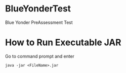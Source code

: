 # BlueYonderTest
Blue Yonder PreAssessment Test

# How to Run Executable JAR
Go to command prompt and enter

`java -jar <FileName>.jar`